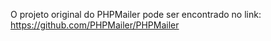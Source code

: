 O projeto original do PHPMailer pode ser encontrado no link: https://github.com/PHPMailer/PHPMailer
